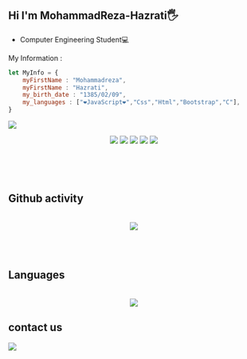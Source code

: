 ## Hi I'm MohammadReza-Hazrati🖐
- Computer Engineering Student💻

My Information : 
```JavaScript
let MyInfo = {
    myFirstName : "Mohammadreza",
    myFirstName : "Hazrati",
    my_birth_date : "1385/02/09",
    my_languages : ["❤JavaScript❤","Css","Html","Bootstrap","C"],
}
```


![](https://img.shields.io/github/commit-activity/m/SIR-MRH2006/std-grade-system-c)

<div align = "center">
    <img src="https://img.shields.io/badge/HTML5-E34F26?style=for-the-badge&logo=html5&logoColor=white"/>
    <img src="https://img.shields.io/badge/CSS3-1572B6?style=for-the-badge&logo=css3&logoColor=white"/>
    <img src="https://img.shields.io/badge/JavaScript-323330?style=for-the-badge&logo=javascript&logoColor=F7DF1E"/>
    <img src="https://img.shields.io/badge/Bootstrap-563D7C?style=for-the-badge&logo=bootstrap&logoColor=white"/>
    <img src="https://img.shields.io/badge/C-00599C?style=for-the-badge&logo=c&logoColor=white"/>
</div>

<br><br><br>

## Github activity
<br>
<div align="center">
    <img src="https://github-readme-stats.vercel.app/api?username=SIR-MRH2006&show_icons=true&theme=dark">
    
</div>


<br><br>

## Languages
<br>
<div align="center">
    <img src="https://github-readme-stats.vercel.app/api/top-langs/?username=SIR-MRH2006&hide_progress=false">
</div>

## contact us
<div>
    <a href="#">
        <img src="https://img.shields.io/badge/MyWebsite-MRH_2006-blue?style=flat&logo=google-chrome">
    </a>
</div>


